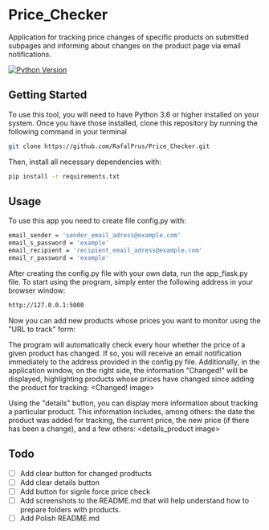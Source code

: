 # Price_Checker
Application for tracking price changes of specific products on submitted subpages and informing about changes on the product page via email notifications.

[![Python Version](https://img.shields.io/badge/python-3.10.6-blue.svg)](https://www.python.org/downloads/release/python-3.10.6/)


## Getting Started
To use this tool, you will need to have Python 3.6 or higher installed on your system. Once you have those installed, clone this repository by running the following command in your terminal
```bash
git clone https://github.com/RafalPrus/Price_Checker.git
```
Then, install all necessary dependencies with:
```bash
pip install -r requirements.txt
```

## Usage
To use this app you need to create file config.py with:
```bash
email_sender = 'sender_email_adress@example.com'
email_s_password = 'example'
email_recipient = 'recipient_email_adress@example.com'
email_r_password = 'example'
```

After creating the config.py file with your own data, run the app_flask.py file. To start using the program, simply enter the following address in your browser window:
```bash
http://127.0.0.1:5000
```

Now you can add new products whose prices you want to monitor using the "URL to track" form:
<URL form image>

The program will automatically check every hour whether the price of a given product has changed. If so, you will receive an email notification immediately to the address provided in the config.py file. Additionally, in the application window, on the right side, the information "Changed!" will be displayed, highlighting products whose prices have changed since adding the product for tracking:
<Changed! image>

Using the "details" button, you can display more information about tracking a particular product. This information includes, among others: the date the product was added for tracking, the current price, the new price (if there has been a change), and a few others:
<details_product image>

## Todo
- [ ] Add clear button for changed prodtucts
- [ ] Add clear details button
- [ ] Add button for signle force price check
- [ ] Add screenshots to the README.md that will help understand how to prepare folders with products.
- [ ] Add Polish README.md
